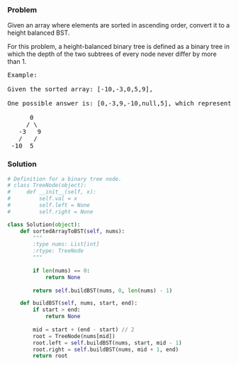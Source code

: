 ### Problem
Given an array where elements are sorted in ascending order, convert it to a height balanced BST.

For this problem, a height-balanced binary tree is defined as a binary tree in which the depth of the two subtrees of every node never differ by more than 1.
<pre>
Example:

Given the sorted array: [-10,-3,0,5,9],

One possible answer is: [0,-3,9,-10,null,5], which represents the following height balanced BST:

      0
     / \
   -3   9
   /   /
 -10  5
</pre>
### Solution
```python
# Definition for a binary tree node.
# class TreeNode(object):
#     def __init__(self, x):
#         self.val = x
#         self.left = None
#         self.right = None

class Solution(object):
    def sortedArrayToBST(self, nums):
        """
        :type nums: List[int]
        :rtype: TreeNode
        """
        
        if len(nums) == 0:
            return None
        
        return self.buildBST(nums, 0, len(nums) - 1)

    def buildBST(self, nums, start, end):
        if start > end:
            return None
        
        mid = start + (end - start) // 2
        root = TreeNode(nums[mid])
        root.left = self.buildBST(nums, start, mid - 1)
        root.right = self.buildBST(nums, mid + 1, end)
        return root
```